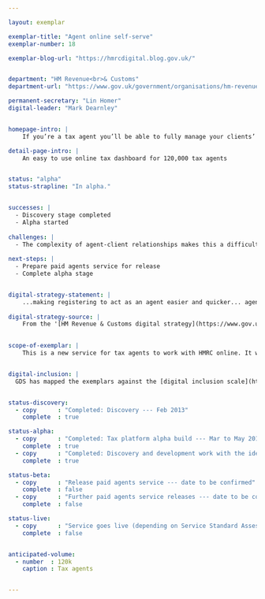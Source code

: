 ```yaml
---

layout: exemplar

exemplar-title: "Agent online self-serve"
exemplar-number: 18

exemplar-blog-url: "https://hmrcdigital.blog.gov.uk/"


department: "HM Revenue<br>& Customs"
department-url: "https://www.gov.uk/government/organisations/hm-revenue-customs"

permanent-secretary: "Lin Homer"
digital-leader: "Mark Dearnley"


homepage-intro: |
    If you’re a tax agent you’ll be able to fully manage your clients’ tax with a simple online service

detail-page-intro: |
    An easy to use online tax dashboard for 120,000 tax agents


status: "alpha"
status-strapline: "In alpha."


successes: |
  - Discovery stage completed
  - Alpha started
  
challenges: |
  - The complexity of agent-client relationships makes this a difficult but very important exemplar to get right
  
next-steps: |
  - Prepare paid agents service for release
  - Complete alpha stage


digital-strategy-statement: |
    ...making registering to act as an agent easier and quicker... agents will have the tools to take more control of their clients’ tax affairs and undertake transactions for them with minimal involvement from HMRC... any new IT services developed for individual customers should be available to agents.
    
digital-strategy-source: |
    From the '[HM Revenue & Customs digital strategy](https://www.gov.uk/government/publications/digital-strategy-december-2012)' --- December 2012
    

scope-of-exemplar: |
    This is a new service for tax agents to work with HMRC online. It will let agents register to act on behalf of, and see information about, their clients, and to control a range of transactions on their behalf. These will be built on a new digital tax platform which will eventually replace the current HMRC Portal and be the default platform for new user-facing services.


digital-inclusion: |
  GDS has mapped the exemplars against the [digital inclusion scale](https://www.gov.uk/government/publications/government-digital-inclusion-strategy/government-digital-inclusion-strategy#measuring-digital-exclusion) to help show where these services may be difficult for some people to use. [See the rating for Agent online self-serve](https://www.gov.uk/government/publications/government-digital-inclusion-strategy/exemplar-services-and-identity-assurance-how-complex-they-are#agent-online-self-serve).


status-discovery:
  - copy      : "Completed: Discovery --- Feb 2013"
    complete  : true

status-alpha:
  - copy      : "Completed: Tax platform alpha build --- Mar to May 2013"
    complete  : true
  - copy      : "Completed: Discovery and development work with the identity assurance (IDA) team --- Dec 2013 to Mar 2014"
    complete  : true

status-beta:
  - copy      : "Release paid agents service --- date to be confirmed"
    complete  : false
  - copy      : "Further paid agents service releases --- date to be confirmed"
    complete  : false 

status-live:
  - copy      : "Service goes live (depending on Service Standard Assessment) --- date to be confirmed"
    complete  : false


anticipated-volume:
  - number  : 120k
    caption : Tax agents


---
```



